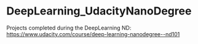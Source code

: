 # DeepLearning_UdacityNanoDegree
Projects completed during the DeepLearning ND: https://www.udacity.com/course/deep-learning-nanodegree--nd101
